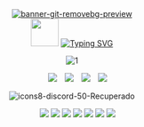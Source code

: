 <div align="center">
    <a href='https://postimages.org/' target='_blank'>
        <img src='https://i.postimg.cc/CKwtDHXw/banner-git-removebg-preview.png' border='0' alt='banner-git-removebg-preview'/>
    </a>
</div>

<div style="text-align: center;">
	<picture><img src = "https://github.com/7oSkaaa/7oSkaaa/blob/main/Images/about_me.gif?raw=true" width = 50px></picture>
  <a href="https://git.io/typing-svg">
    <img src="https://readme-typing-svg.demolab.com?font=Fira+Code&pause=1000&width=435&lines=%C2%A1Hola!&center=true&color=22c3e6" alt="Typing SVG" />
  </a>
</div>



<p align="center">
	<a  target='_blank'><img src='https://i.postimg.cc/jqh3CLNx/1.png' border='0' alt='1'/></a>
 <div align="center"  class="icons-social" style="margin-left: 10px;">
        <a style="margin-left: 10px;"  target="_blank" href="https://www.linkedin.com/in/wilson-garcia-arboleda/">
        <img src="https://img.icons8.com/?size=100&id=447&format=png&color=22C3E6"></a>
       	<a style="margin-left: 10px;" target="_blank" href="https://wilsongarcia.itch.io/">
	<img src="https://img.icons8.com/?size=100&id=b9_NzGK1H_Pe&format=png&color=22C3E6"></a>
	<a style="margin-left: 10px;" target="_blank"href=https://drive.google.com/file/d/142D1J9vabFLXXnU5Yms-ttjZX4HGM2H1/view?usp=sharing">
	<img src="https://img.icons8.com/?size=100&id=39372&format=png&color=22C3E6"></a>
	 <a style="margin-left: 10px;" target="_blank" href="https://discord.com/users/wilon6942">
	<img src="https://img.icons8.com/?size=100&id=gxdxl0oMFoSA&format=png&color=22C3E6"></a>
 </div>
</p>



 <p align="center">
	 <a  target='_blank'><img src='https://i.postimg.cc/brMz1LMb/icons8-discord-50-Recuperado.png' border='0' alt='icons8-discord-50-Recuperado'/></a>
 <div align="center"  class="icons-social" style="margin-left: 20px;">
        <img src="https://img.icons8.com/?size=100&id=38240&format=png&color=22C3E6"></a>
	<img src="https://img.icons8.com/?size=100&id=26029&format=png&color=22C3E6"></a>
	<img src="https://img.icons8.com/?size=100&id=55205&format=png&color=22C3E6"></a>
	 <img src="https://img.icons8.com/?size=100&id=121601&format=png&color=22C3E6"></a>
	<img src="https://img.icons8.com/?size=100&id=11113&format=png&color=22C3E6"></a>
	<img src="https://img.icons8.com/?size=100&id=11566&format=png&color=22C3E6"></a>
	<img src="https://img.icons8.com/?size=100&id=03aYi0fY0D9X&format=png&color=22C3E6"></a>
	 
 </div>
</p>

<!-- ## 👋 &nbsp;Hey there! I'm Aditya Kanoi -->
